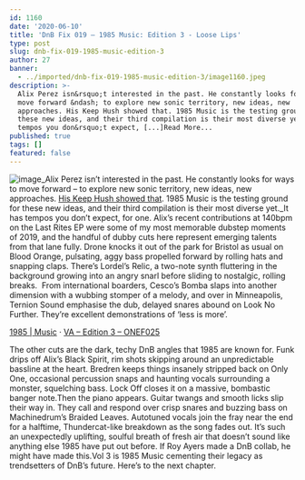 ```yaml
---
id: 1160
date: '2020-06-10'
title: 'DnB Fix 019 – 1985 Music: Edition 3 - Loose Lips'
type: post
slug: dnb-fix-019-1985-music-edition-3
author: 27
banner:
  - ../imported/dnb-fix-019-1985-music-edition-3/image1160.jpeg
description: >-
  Alix Perez isn&rsquo;t interested in the past. He constantly looks for ways to
  move forward &ndash; to explore new sonic territory, new ideas, new
  approaches. His Keep Hush showed that. 1985 Music is the testing ground for
  these new ideas, and their third compilation is their most diverse yet. It has
  tempos you don&rsquo;t expect, [...]Read More...
published: true
tags: []
featured: false
---
```

![image](../../imported/dnb-fix-019-1985-music-edition-3/image1160.jpeg)_Alix Perez isn’t interested in the past. He constantly looks for ways to move forward – to explore new sonic territory, new ideas, new approaches. [His Keep Hush showed that](https://www.youtube.com/watch?v=4u7nAXV-9EY). 1985 Music is the testing ground for these new ideas, and their third compilation is their most diverse yet._It has tempos you don’t expect, for one. Alix’s recent contributions at 140bpm on the Last Rites EP were some of my most memorable dubstep moments of 2019, and the handful of dubby cuts here represent emerging talents from that lane fully. Drone knocks it out of the park for Bristol as usual on Blood Orange, pulsating, aggy bass propelled forward by rolling hats and snapping claps. There’s Lordel’s Relic, a two-note synth fluttering in the background growing into an angry snarl before sliding to nostalgic, rolling breaks.  From international boarders, Cesco’s Bomba slaps into another dimension with a wubbing stomper of a melody, and over in Minneapolis, Ternion Sound emphasise the dub, delayed snares abound on Look No Further. They’re excellent demonstrations of ‘less is more’.

[1985 | Music](https://soundcloud.com/1985music1985 "1985  |  Music") · [VA – Edition 3 – ONEF025](https://soundcloud.com/1985music1985/sets/va-edition-3-onef025 "VA - Edition 3 - ONEF025")

The other cuts are the dark, techy DnB angles that 1985 are known for. Funk drips off Alix’s Black Spirit, rim shots skipping around an unpredictable bassline at the heart. Bredren keeps things insanely stripped back on Only One, occasional percussion snaps and haunting vocals surrounding a monster, squelching bass. Lock Off closes it on a massive, bombastic banger note.Then the piano appears. Guitar twangs and smooth licks slip their way in. They call and respond over crisp snares and buzzing bass on Machinedrum’s Braided Leaves. Autotuned vocals join the fray near the end for a halftime, Thundercat-like breakdown as the song fades out. It’s such an unexpectedly uplifting, soulful breath of fresh air that doesn’t sound like anything else 1985 have put out before. If Roy Ayers made a DnB collab, he might have made this.Vol 3 is 1985 Music cementing their legacy as trendsetters of DnB’s future. Here’s to the next chapter.